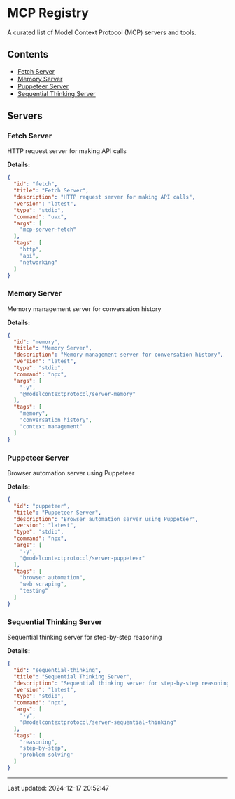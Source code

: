 # MCP Registry

A curated list of Model Context Protocol (MCP) servers and tools.

## Contents

- [Fetch Server](#fetch)
- [Memory Server](#memory)
- [Puppeteer Server](#puppeteer)
- [Sequential Thinking Server](#sequential-thinking)

## Servers

### Fetch Server

HTTP request server for making API calls

**Details:**
```json
{
  "id": "fetch",
  "title": "Fetch Server",
  "description": "HTTP request server for making API calls",
  "version": "latest",
  "type": "stdio",
  "command": "uvx",
  "args": [
    "mcp-server-fetch"
  ],
  "tags": [
    "http",
    "api",
    "networking"
  ]
}
```

### Memory Server

Memory management server for conversation history

**Details:**
```json
{
  "id": "memory",
  "title": "Memory Server",
  "description": "Memory management server for conversation history",
  "version": "latest",
  "type": "stdio",
  "command": "npx",
  "args": [
    "-y",
    "@modelcontextprotocol/server-memory"
  ],
  "tags": [
    "memory",
    "conversation history",
    "context management"
  ]
}
```

### Puppeteer Server

Browser automation server using Puppeteer

**Details:**
```json
{
  "id": "puppeteer",
  "title": "Puppeteer Server",
  "description": "Browser automation server using Puppeteer",
  "version": "latest",
  "type": "stdio",
  "command": "npx",
  "args": [
    "-y",
    "@modelcontextprotocol/server-puppeteer"
  ],
  "tags": [
    "browser automation",
    "web scraping",
    "testing"
  ]
}
```

### Sequential Thinking Server

Sequential thinking server for step-by-step reasoning

**Details:**
```json
{
  "id": "sequential-thinking",
  "title": "Sequential Thinking Server",
  "description": "Sequential thinking server for step-by-step reasoning",
  "version": "latest",
  "type": "stdio",
  "command": "npx",
  "args": [
    "-y",
    "@modelcontextprotocol/server-sequential-thinking"
  ],
  "tags": [
    "reasoning",
    "step-by-step",
    "problem solving"
  ]
}
```

---

Last updated: 2024-12-17 20:52:47
